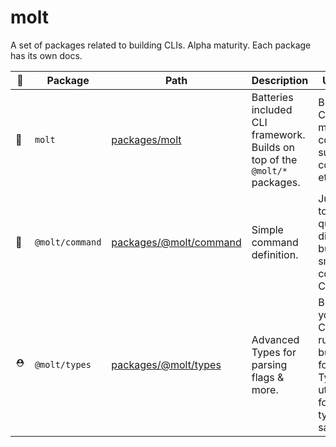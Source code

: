 # molt

A set of packages related to building CLIs. Alpha maturity. Each package has its own docs.

| 📛  | Package         | Path                                          | Description                                                                | Use Case                                                                                              |
| --- | --------------- | --------------------------------------------- | -------------------------------------------------------------------------- | ----------------------------------------------------------------------------------------------------- |
| 🌲  | `molt`          | [packages/molt](./packages/molt/)             | Batteries included CLI framework. Builds on top of the `@molt/*` packages. | Building a CLI with multiple commands, sub-commands, etc.                                             |
| 🌱  | `@molt/command` | [packages/@molt/command](./packages/command/) | Simple command definition.                                                 | Just want to setup a quick and dirty script, build a small one-command CLI, etc.                      |
| ⛑   | `@molt/types`   | [packages/@molt/types](./packages/types/)     | Advanced Types for parsing flags & more.                                   | Building your own CLI runtime, but looking for some TypeScript utility types for greater type safety. |
